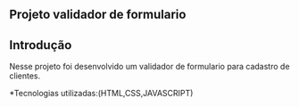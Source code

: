 ## Projeto validador de formulario

## Introdução

Nesse projeto foi desenvolvido um validador de formulario para cadastro de  clientes.

*Tecnologias utilizadas:(HTML,CSS,JAVASCRIPT)